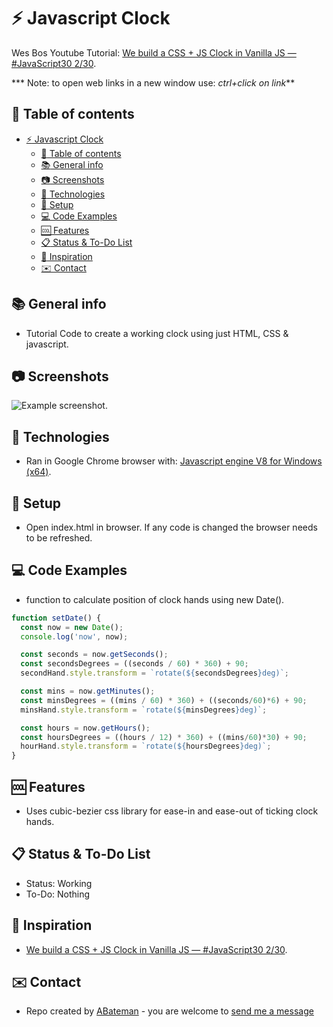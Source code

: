 # :zap: Javascript Clock

Wes Bos Youtube Tutorial: [We build a CSS + JS Clock in Vanilla JS — #JavaScript30 2/30](https://www.youtube.com/watch?v=xu87YWbr4X0&list=PLu8EoSxDXHP6CGK4YVJhL_VWetA865GOH&index=2).

*** Note: to open web links in a new window use: _ctrl+click on link_**

## :page_facing_up: Table of contents

* [:zap: Javascript Clock](#zap-javascript-clock)
  * [:page_facing_up: Table of contents](#page_facing_up-table-of-contents)
  * [:books: General info](#books-general-info)
  * [:camera: Screenshots](#camera-screenshots)
  * [:signal_strength: Technologies](#signal_strength-technologies)
  * [:floppy_disk: Setup](#floppy_disk-setup)
  * [:computer: Code Examples](#computer-code-examples)
  * [:cool: Features](#cool-features)
  * [:clipboard: Status & To-Do List](#clipboard-status--to-do-list)
  * [:clap: Inspiration](#clap-inspiration)
  * [:envelope: Contact](#envelope-contact)

## :books: General info

* Tutorial Code to create a working clock using just HTML, CSS & javascript.

## :camera: Screenshots

![Example screenshot](./img/clock.png).

## :signal_strength: Technologies

* Ran in Google Chrome browser with: [Javascript engine V8 for Windows (x64)](https://v8.dev/).

## :floppy_disk: Setup

* Open index.html in browser. If any code is changed the browser needs to be refreshed.

## :computer: Code Examples

* function to calculate position of clock hands using new Date().

```javascript
function setDate() {
  const now = new Date();
  console.log('now', now);

  const seconds = now.getSeconds();
  const secondsDegrees = ((seconds / 60) * 360) + 90;
  secondHand.style.transform = `rotate(${secondsDegrees}deg)`;

  const mins = now.getMinutes();
  const minsDegrees = ((mins / 60) * 360) + ((seconds/60)*6) + 90;
  minsHand.style.transform = `rotate(${minsDegrees}deg)`;

  const hours = now.getHours();
  const hoursDegrees = ((hours / 12) * 360) + ((mins/60)*30) + 90;
  hourHand.style.transform = `rotate(${hoursDegrees}deg)`;
}
```

## :cool: Features

* Uses cubic-bezier css library for ease-in and ease-out of ticking clock hands.

## :clipboard: Status & To-Do List

* Status: Working
* To-Do: Nothing

## :clap: Inspiration

* [We build a CSS + JS Clock in Vanilla JS — #JavaScript30 2/30](https://www.youtube.com/watch?v=xu87YWbr4X0&list=PLu8EoSxDXHP6CGK4YVJhL_VWetA865GOH&index=2).

## :envelope: Contact

* Repo created by [ABateman](https://www.andrewbateman.org) - you are welcome to [send me a message](https://andrewbateman.org/contact)
